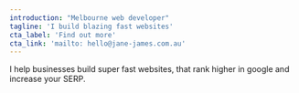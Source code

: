 ```yaml
---
introduction: "Melbourne web developer"
tagline: 'I build blazing fast websites'
cta_label: 'Find out more'
cta_link: 'mailto: hello@jane-james.com.au'
---
```


I help businesses build super fast websites, that rank higher in google and increase your SERP. 

